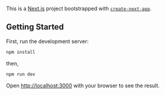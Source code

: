 This is a [Next.js](https://nextjs.org/) project bootstrapped with [`create-next-app`](https://github.com/vercel/next.js/tree/canary/packages/create-next-app).

## Getting Started

First, run the development server:

```bash
npm install
```

then,
```bash
npm run dev
```

Open [http://localhost:3000](http://localhost:3000) with your browser to see the result.